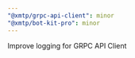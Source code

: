 ```yaml
---
"@xmtp/grpc-api-client": minor
"@xmtp/bot-kit-pro": minor
---
```


Improve logging for GRPC API Client
